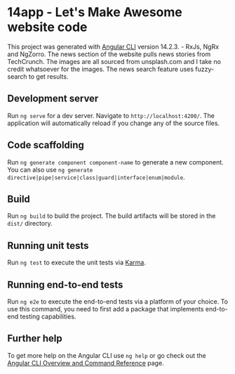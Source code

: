 # 14app - Let's Make Awesome website code

This project was generated with [Angular CLI](https://github.com/angular/angular-cli) version 14.2.3. - RxJs, NgRx and NgZorro. The news section of the website pulls news stories from TechCrunch. The images are all sourced from unsplash.com and I take no credit whatsoever for the images. The news search feature uses fuzzy-search to get results.

## Development server

Run `ng serve` for a dev server. Navigate to `http://localhost:4200/`. The application will automatically reload if you change any of the source files.

## Code scaffolding

Run `ng generate component component-name` to generate a new component. You can also use `ng generate directive|pipe|service|class|guard|interface|enum|module`.

## Build

Run `ng build` to build the project. The build artifacts will be stored in the `dist/` directory.

## Running unit tests

Run `ng test` to execute the unit tests via [Karma](https://karma-runner.github.io).

## Running end-to-end tests

Run `ng e2e` to execute the end-to-end tests via a platform of your choice. To use this command, you need to first add a package that implements end-to-end testing capabilities.

## Further help

To get more help on the Angular CLI use `ng help` or go check out the [Angular CLI Overview and Command Reference](https://angular.io/cli) page.
